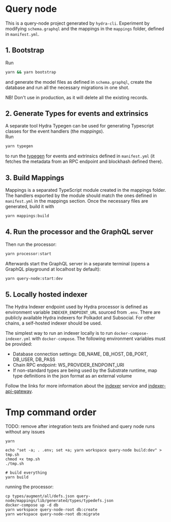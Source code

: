 # Query node

This is a query-node project generated by `hydra-cli`. Experiment by modifying `schema.graphql` and the mappings in the `mappings` folder, defined in `manifest.yml`.

## 1. Bootstrap

Run

```bash
yarn && yarn bootstrap
```

and generate the model files as defined in `schema.graphql`, create the database and run all the necessary migrations in one shot.

NB! Don't use in production, as it will delete all the existing records.


## 2. Generate Types for events and extrinsics

A separate tool Hydra Typegen can be used for generating Typescript classes for the event handlers (the _mappings_).  
Run

```bash
yarn typegen
```
to run the [typegen](https://github.com/Joystream/hydra/tree/master/packages/hydra-typegen/README.md) for events and extrinsics defined in `manifest.yml` (it fetches the metadata from an RPC endpoint and blockhash defined there). 


## 3. Build Mappings

Mappings is a separated TypeScript module created in the mappings folder. The handlers exported by the module should match the ones defined in `manifest.yml` in the mappings section. Once the necessary files are generated, build it with

```bash
yarn mappings:build
```

## 4. Run the processor and the GraphQL server

Then run the processor:

```bash
yarn processor:start
```

Afterwards start the GraphQL server in a separate terminal (opens a GraphQL playground at localhost by default):

```bash
yarn query-node:start:dev
```

## 5. Locally hosted indexer

The Hydra Indexer endpoint used by Hydra processor is defined as environment variable `INDEXER_ENDPOINT_URL` sourced from `.env`. There are publicly available Hydra indexers for Polkadot and Subsocial. For other chains, a self-hosted indexer should be used.

The simplest way to run an indexer locally is to run `docker-compose-indexer.yml` with `docker-compose`. The following environment variables must be provided:

- Database connection settings: DB_NAME, DB_HOST, DB_PORT, DB_USER, DB_PASS
- Chain RPC endpoint: WS_PROVIDER_ENDPOINT_URI
- If non-standard types are being used by the Substrate runtime, map type definitions in the json format as an external volume

Follow the links for more information about the [indexer](https://github.com/Joystream/hydra/tree/master/packages/hydra-indexer/README.md) service and [indexer-api-gateway](https://github.com/Joystream/hydra/tree/master/packages/hydra-indexer-gateway/README.md).



# Tmp command order
TODO: remove after integration tests are finished and query node runs without any issues
```
yarn

echo "set -a; . .env; set +a; yarn workspace query-node build:dev" > tmp.sh
chmod +x tmp.sh
./tmp.sh

# build everything
yarn build

```

running the processor:
```
cp types/augment/all/defs.json query-node/mappings/lib/generated/types/typedefs.json
docker-compose up -d db
yarn workspace query-node-root db:create
yarn workspace query-node-root db:migrate

```
